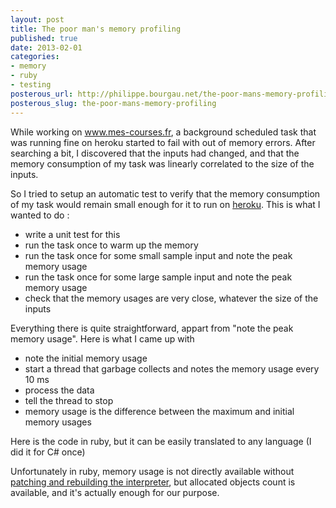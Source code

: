 ```yaml
---
layout: post
title: The poor man's memory profiling
published: true
date: 2013-02-01
categories:
- memory
- ruby
- testing
posterous_url: http://philippe.bourgau.net/the-poor-mans-memory-profiling
posterous_slug: the-poor-mans-memory-profiling
---
```

<p>While working on <a href="http://www.mes-courses.fr">www.mes-courses.fr</a>, a background scheduled task that was running fine on heroku started to fail with out of memory errors. After searching a bit, I discovered that the inputs had changed, and that the memory consumption of my task was linearly correlated to the size of the inputs.</p>
<p>So I tried to setup an automatic test to verify that the memory consumption of my task would remain small enough for it to run on <a href="http://www.heroku.com">heroku</a>. This is what I wanted to do :</p>
<ul>
<li>write a unit test for this</li>
<li>run the task once to warm up the memory</li>
<li>run the task once for some small sample input and note the peak memory usage</li>
<li>run the task once for some large sample input and note the peak memory usage</li>
<li>check that the memory usages are very close, whatever the size of the inputs</li>
</ul>
<p>Everything there is quite straightforward, appart from "note the peak memory usage". Here is what I came up with</p>
<ul>
<li>note the initial memory usage</li>
<li>start a thread that garbage collects and notes the memory usage every 10 ms</li>
<li>process the data</li>
<li>tell the thread to stop</li>
<li>memory usage is the difference between the maximum and initial memory usages</li>
</ul>
<p>Here is the code in ruby, but it can be easily translated to any language (I did it for C# once)</p>
<p>
<script src="https://gist.github.com/4696311.js"></script>
</p>
<p>Unfortunately in ruby, memory usage is not directly available without <a href="http://philippe.bourgau.net/how-to-install-a-patched-ruby-interpreter-wit">patching and rebuilding the interpreter</a>, but allocated objects count is available, and it's actually enough for our purpose.</p>
